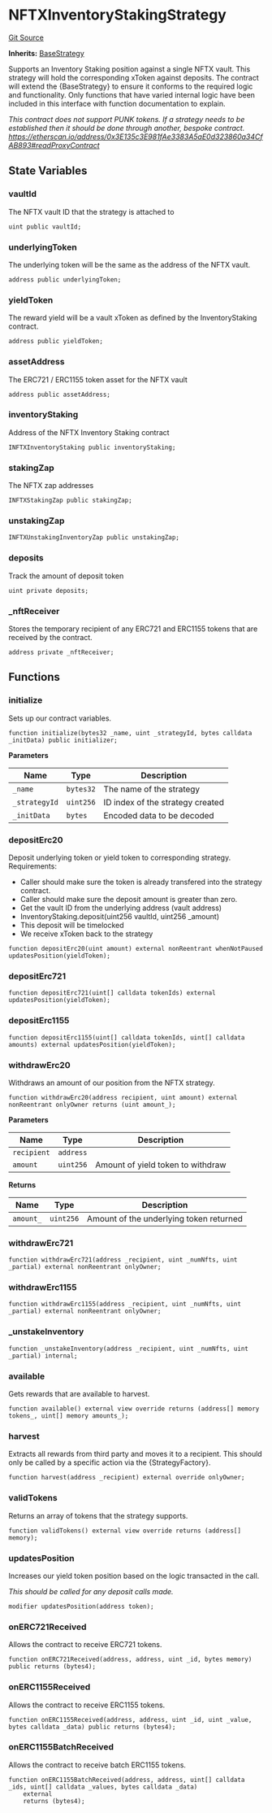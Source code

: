 # NFTXInventoryStakingStrategy
[Git Source](https://github.com/FloorDAO/floor-v2/blob/445b96358cc205e432e359914c1681c0f44048b0/src/contracts/strategies/NFTXInventoryStakingStrategy.sol)

**Inherits:**
[BaseStrategy](/src/contracts/strategies/BaseStrategy.sol/contract.BaseStrategy.md)

Supports an Inventory Staking position against a single NFTX vault. This strategy
will hold the corresponding xToken against deposits.
The contract will extend the {BaseStrategy} to ensure it conforms to the required
logic and functionality. Only functions that have varied internal logic have been
included in this interface with function documentation to explain.

*This contract does not support PUNK tokens. If a strategy needs to be established
then it should be done through another, bespoke contract.
https://etherscan.io/address/0x3E135c3E981fAe3383A5aE0d323860a34CfAB893#readProxyContract*


## State Variables
### vaultId
The NFTX vault ID that the strategy is attached to


```solidity
uint public vaultId;
```


### underlyingToken
The underlying token will be the same as the address of the NFTX vault.


```solidity
address public underlyingToken;
```


### yieldToken
The reward yield will be a vault xToken as defined by the InventoryStaking contract.


```solidity
address public yieldToken;
```


### assetAddress
The ERC721 / ERC1155 token asset for the NFTX vault


```solidity
address public assetAddress;
```


### inventoryStaking
Address of the NFTX Inventory Staking contract


```solidity
INFTXInventoryStaking public inventoryStaking;
```


### stakingZap
The NFTX zap addresses


```solidity
INFTXStakingZap public stakingZap;
```


### unstakingZap

```solidity
INFTXUnstakingInventoryZap public unstakingZap;
```


### deposits
Track the amount of deposit token


```solidity
uint private deposits;
```


### _nftReceiver
Stores the temporary recipient of any ERC721 and ERC1155 tokens that are received
by the contract.


```solidity
address private _nftReceiver;
```


## Functions
### initialize

Sets up our contract variables.


```solidity
function initialize(bytes32 _name, uint _strategyId, bytes calldata _initData) public initializer;
```
**Parameters**

|Name|Type|Description|
|----|----|-----------|
|`_name`|`bytes32`|The name of the strategy|
|`_strategyId`|`uint256`|ID index of the strategy created|
|`_initData`|`bytes`|Encoded data to be decoded|


### depositErc20

Deposit underlying token or yield token to corresponding strategy.
Requirements:
- Caller should make sure the token is already transfered into the strategy contract.
- Caller should make sure the deposit amount is greater than zero.
- Get the vault ID from the underlying address (vault address)
- InventoryStaking.deposit(uint256 vaultId, uint256 _amount)
- This deposit will be timelocked
- We receive xToken back to the strategy


```solidity
function depositErc20(uint amount) external nonReentrant whenNotPaused updatesPosition(yieldToken);
```

### depositErc721


```solidity
function depositErc721(uint[] calldata tokenIds) external updatesPosition(yieldToken);
```

### depositErc1155


```solidity
function depositErc1155(uint[] calldata tokenIds, uint[] calldata amounts) external updatesPosition(yieldToken);
```

### withdrawErc20

Withdraws an amount of our position from the NFTX strategy.


```solidity
function withdrawErc20(address recipient, uint amount) external nonReentrant onlyOwner returns (uint amount_);
```
**Parameters**

|Name|Type|Description|
|----|----|-----------|
|`recipient`|`address`||
|`amount`|`uint256`|Amount of yield token to withdraw|

**Returns**

|Name|Type|Description|
|----|----|-----------|
|`amount_`|`uint256`|Amount of the underlying token returned|


### withdrawErc721


```solidity
function withdrawErc721(address _recipient, uint _numNfts, uint _partial) external nonReentrant onlyOwner;
```

### withdrawErc1155


```solidity
function withdrawErc1155(address _recipient, uint _numNfts, uint _partial) external nonReentrant onlyOwner;
```

### _unstakeInventory


```solidity
function _unstakeInventory(address _recipient, uint _numNfts, uint _partial) internal;
```

### available

Gets rewards that are available to harvest.


```solidity
function available() external view override returns (address[] memory tokens_, uint[] memory amounts_);
```

### harvest

Extracts all rewards from third party and moves it to a recipient. This should
only be called by a specific action via the {StrategyFactory}.


```solidity
function harvest(address _recipient) external override onlyOwner;
```

### validTokens

Returns an array of tokens that the strategy supports.


```solidity
function validTokens() external view override returns (address[] memory);
```

### updatesPosition

Increases our yield token position based on the logic transacted in the call.

*This should be called for any deposit calls made.*


```solidity
modifier updatesPosition(address token);
```

### onERC721Received

Allows the contract to receive ERC721 tokens.


```solidity
function onERC721Received(address, address, uint _id, bytes memory) public returns (bytes4);
```

### onERC1155Received

Allows the contract to receive ERC1155 tokens.


```solidity
function onERC1155Received(address, address, uint _id, uint _value, bytes calldata _data) public returns (bytes4);
```

### onERC1155BatchReceived

Allows the contract to receive batch ERC1155 tokens.


```solidity
function onERC1155BatchReceived(address, address, uint[] calldata _ids, uint[] calldata _values, bytes calldata _data)
    external
    returns (bytes4);
```

